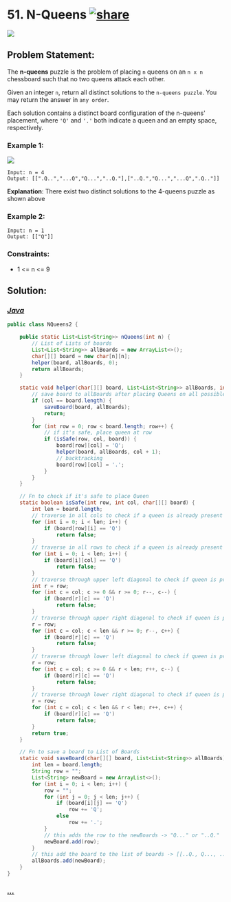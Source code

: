 # 51. N-Queens [![share]](https://leetcode.com/problems/n-queens/)

![][hard]

## Problem Statement:

The **n-queens** puzzle is the problem of placing `n` queens on an `n x n` chessboard such that no two queens attack each other.

Given an integer `n`, return all distinct solutions to the `n-queens puzzle`. You may return the answer in `any order`.

Each solution contains a distinct board configuration of the n-queens' placement, where `'Q'` and `'.'` both indicate a queen and an empty space, respectively.

### Example 1:

![](https://assets.leetcode.com/uploads/2020/11/13/queens.jpg)

```
Input: n = 4
Output: [[".Q..","...Q","Q...","..Q."],["..Q.","Q...","...Q",".Q.."]]
```

**Explanation**: There exist two distinct solutions to the 4-queens puzzle as shown above

### Example 2:

```
Input: n = 1
Output: [["Q"]]
```

### Constraints:

- 1 <= n <= 9

## Solution:

### [_Java_](./NQueens2.java)

```java
public class NQueens2 {

    public static List<List<String>> nQueens(int n) {
        // List of Lists of boards
        List<List<String>> allBoards = new ArrayList<>();
        char[][] board = new char[n][n];
        helper(board, allBoards, 0);
        return allBoards;
    }

    static void helper(char[][] board, List<List<String>> allBoards, int col) {
        // save board to allBoards after placing Queens on all possible cols
        if (col == board.length) {
            saveBoard(board, allBoards);
            return;
        }
        for (int row = 0; row < board.length; row++) {
            // if it's safe, place queen at row
            if (isSafe(row, col, board)) {
                board[row][col] = 'Q';
                helper(board, allBoards, col + 1);
                // backtracking
                board[row][col] = '.';
            }
        }
    }

    // Fn to check if it's safe to place Queen
    static boolean isSafe(int row, int col, char[][] board) {
        int len = board.length;
        // traverse in all cols to check if a queen is already present or not
        for (int i = 0; i < len; i++) {
            if (board[row][i] == 'Q')
                return false;
        }
        // traverse in all rows to check if a queen is already present or not
        for (int i = 0; i < len; i++) {
            if (board[i][col] == 'Q')
                return false;
        }
        // traverse through upper left diagonal to check if queen is present
        int r = row;
        for (int c = col; c >= 0 && r >= 0; r--, c--) {
            if (board[r][c] == 'Q')
                return false;
        }
        // traverse through upper right diagonal to check if queen is present
        r = row;
        for (int c = col; c < len && r >= 0; r--, c++) {
            if (board[r][c] == 'Q')
                return false;
        }
        // traverse through lower left diagonal to check if queen is present
        r = row;
        for (int c = col; c >= 0 && r < len; r++, c--) {
            if (board[r][c] == 'Q')
                return false;
        }
        // traverse through lower right diagonal to check if queen is present
        r = row;
        for (int c = col; c < len && r < len; r++, c++) {
            if (board[r][c] == 'Q')
                return false;
        }
        return true;
    }

    // Fn to save a board to List of Boards
    static void saveBoard(char[][] board, List<List<String>> allBoards) {
        int len = board.length;
        String row = "";
        List<String> newBoard = new ArrayList<>();
        for (int i = 0; i < len; i++) {
            row = "";
            for (int j = 0; j < len; j++) {
                if (board[i][j] == 'Q')
                    row += 'Q';
                else
                    row += '.';
            }
            // this adds the row to the newBoards -> "Q..." or "..Q."
            newBoard.add(row);
        }
        // this add the board to the list of boards -> [[..Q., Q..., ...Q, .Q..],...]
        allBoards.add(newBoard);
    }
}
```

### [_..._]()

```

```

<!----------------------------------{ link }--------------------------------->

[share]: https://img.icons8.com/external-anggara-blue-anggara-putra/20/000000/external-share-user-interface-basic-anggara-blue-anggara-putra-2.png
[hard]: https://img.shields.io/badge/Difficulty-Hard-red.svg
